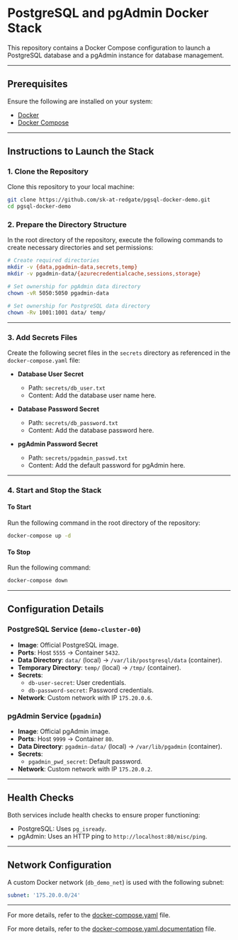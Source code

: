# PostgreSQL and pgAdmin Docker Stack

This repository contains a Docker Compose configuration to launch a PostgreSQL database and a pgAdmin instance for database management.

---

## Prerequisites

Ensure the following are installed on your system:
- [Docker](https://www.docker.com/)
- [Docker Compose](https://docs.docker.com/compose/)

---

## Instructions to Launch the Stack

### 1. Clone the Repository
Clone this repository to your local machine:
```bash
git clone https://github.com/sk-at-redgate/pgsql-docker-demo.git
cd pgsql-docker-demo
```

### 2. Prepare the Directory Structure
In the root directory of the repository, execute the following commands to create necessary directories and set permissions:

```bash
# Create required directories
mkdir -v {data,pgadmin-data,secrets,temp}
mkdir -v pgadmin-data/{azurecredentialcache,sessions,storage}

# Set ownership for pgAdmin data directory
chown -vR 5050:5050 pgadmin-data

# Set ownership for PostgreSQL data directory
chown -Rv 1001:1001 data/ temp/
```

---

### 3. Add Secrets Files
Create the following secret files in the `secrets` directory as referenced in the `docker-compose.yaml` file:

- **Database User Secret**
  - Path: `secrets/db_user.txt`
  - Content: Add the database user name here.

- **Database Password Secret**
  - Path: `secrets/db_password.txt`
  - Content: Add the database password here.

- **pgAdmin Password Secret**
  - Path: `secrets/pgadmin_passwd.txt`
  - Content: Add the default password for pgAdmin here.


---

### 4. Start and Stop the Stack

#### To Start
Run the following command in the root directory of the repository:
```bash
docker-compose up -d
```

#### To Stop
Run the following command:
```bash
docker-compose down
```

---

## Configuration Details

### PostgreSQL Service (`demo-cluster-00`)
- **Image**: Official PostgreSQL image.
- **Ports**: Host `5555` → Container `5432`.
- **Data Directory**: `data/` (local) → `/var/lib/postgresql/data` (container).
- **Temporary Directory**: `temp/` (local) → `/tmp/` (container).
- **Secrets**:
  - `db-user-secret`: User credentials.
  - `db-password-secret`: Password credentials.
- **Network**: Custom network with IP `175.20.0.6`.

### pgAdmin Service (`pgadmin`)
- **Image**: Official pgAdmin image.
- **Ports**: Host `9999` → Container `80`.
- **Data Directory**: `pgadmin-data/` (local) → `/var/lib/pgadmin` (container).
- **Secrets**:
  - `pgadmin_pwd_secret`: Default password.
- **Network**: Custom network with IP `175.20.0.2`.

---

## Health Checks
Both services include health checks to ensure proper functioning:
- PostgreSQL: Uses `pg_isready`.
- pgAdmin: Uses an HTTP ping to `http://localhost:80/misc/ping`.

---

## Network Configuration
A custom Docker network (`db_demo_net`) is used with the following subnet:
```yaml
subnet: '175.20.0.0/24'
```

---

For more details, refer to the [docker-compose.yaml](./docker-compose.yaml) file.

For more details, refer to the [docker-compose.yaml.documentation](./docker-compose-documentation.md) file.





